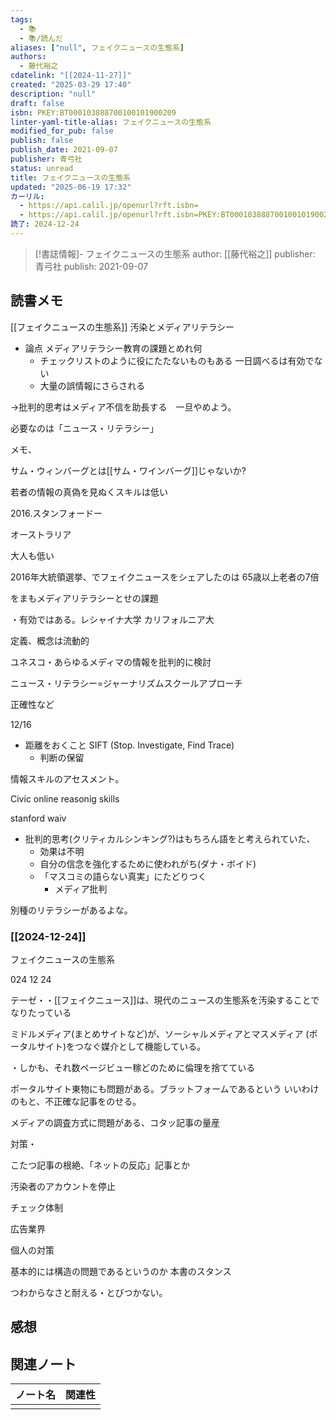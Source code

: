 ```yaml
---
tags:
  - 📚
  - 📚/読んだ
aliases: ["null", フェイクニュースの生態系]
authors:
  - 藤代裕之
cdatelink: "[[2024-11-27]]"
created: "2025-03-29 17:40"
description: "null"
draft: false
isbn: PKEY:BT000103888700100101900209
linter-yaml-title-alias: フェイクニュースの生態系
modified_for_pub: false
publish: false
publish_date: 2021-09-07
publisher: 青弓社
status: unread
title: フェイクニュースの生態系
updated: "2025-06-19 17:32"
カーリル:
  - https://api.calil.jp/openurl?rft.isbn=
  - https://api.calil.jp/openurl?rft.isbn=PKEY:BT000103888700100101900209
読了: 2024-12-24
---
```



> [!書誌情報]-
>  フェイクニュースの生態系
>  author: [[藤代裕之]]
>  publisher: 青弓社
>  publish: 2021-09-07 
　
## 読書メモ
[[フェイクニュースの生態系]] 
汚染とメディアリテラシー
- 論点 メディアリテラシー教育の課題とめれ何
	- チェックリストのように役にたたないものもある 一日調べるは有効でない
	- 大量の誤情報にさらされる

→批判的思考はメディア不信を助長する　一旦やめよう。

必要なのは「ニュース・リテラシー」

メモ、

サム・ウィンバーグとは[[サム・ワインバーグ]]じゃないか?

若者の情報の真偽を見ぬくスキルは低い

2016.スタンフォードー

オーストラリア

大人も低い

2016年大統領選挙、でフェイクニュースをシェアしたのは 65歳以上老者の7倍

をまもメディアリテラシーとせの課題

・有効ではある。レシャイナ大学 カリフォルニア大

定義、概念は流動的

ユネスコ・あらゆるメディマの情報を批判的に検討

ニュース・リテラシー=ジャーナリズムスクールアプローチ

正確性など

12/16

- 距離をおくこと SIFT (Stop. Investigate, Find Trace)
	- 判断の保留

情報スキルのアセスメント。

Civic online reasonig skills

stanford waiv



- 批判的思考(クリティカルシンキング?)はもちろん語をと考えられていた、
	- 効果は不明
	- 自分の信念を強化するために使われがち(ダナ・ボイド)
	- 「マスコミの語らない真実」にたどりつく
		- メディア批判

別種のリテラシーがあるよな。

### [[2024-12-24]]
フェイクニュースの生態系

024 12 24

テーゼ・・[[フェイクニュース]]は、現代のニュースの生態系を汚染することで なりたっている

ミドルメディア(まとめサイトなど)が、ソーシャルメディアとマスメディア (ポータルサイト)をつなぐ媒介として機能している。

・しかも、それ数ページビュー稼どのために倫理を捨てている

ポータルサイト東物にも問題がある。ブラットフォームであるという いいわけのもと、不正確な記事をのせる。

メディアの調査方式に問題がある、コタッ記事の量産

対策・

こたつ記事の根絶、「ネットの反応」記事とか

汚染者のアカウントを停止

チェック体制

広告業界

個人の対策

基本的には構造の問題であるというのか 本書のスタンス

つわからなさと耐える・とびつかない。

## 感想

## 関連ノート
| ノート名 | 関連性 |
| ---- | --- |
|      |     |
